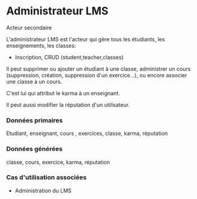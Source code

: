 # Administrateur LMS

Acteur secondaire

L'administrateur LMS est l'acteur qui gère tous les étudiants, les enseignements, les classes:
 - Inscription, CRUD (student,teacher,classes)

Il peut supprimer ou ajouter un étudiant à une classe, administrer un cours (suppression, création, suppression d'un exercice...), ou encore associer une classe à un cours.

C'est lui qui attribut le karma à un enseignant.

Il peut aussi modifier la réputation d'un utilisateur.

### Données primaires

Etudiant, enseignant, cours , exercices, classe, karma, réputation

### Données générées

classe, cours, exercice, karma, réputation

### Cas d'utilisation associées

- Administration du LMS 
